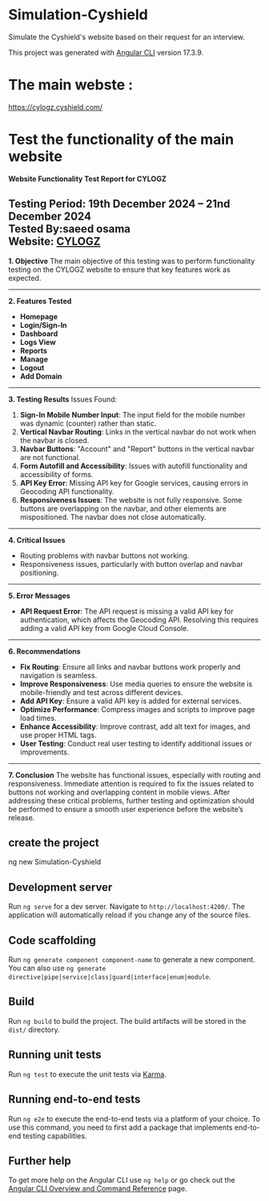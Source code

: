 # Simulation-Cyshield
Simulate the Cyshield's website based on their request for an interview.

This project was generated with [Angular CLI](https://github.com/angular/angular-cli) version 17.3.9.
# The main webste : 
 https://cylogz.cyshield.com/
# Test the functionality of the main website
**Website Functionality Test Report for CYLOGZ**

**Testing Period**: 19th December 2024 – 21nd December 2024  
**Tested By**:saeed osama  
**Website**: [CYLOGZ](https://cylogz.cyshield.com/)
---
**1. Objective**
The main objective of this testing was to perform functionality testing on the CYLOGZ website to ensure that key features work as expected.

---

**2. Features Tested**
- **Homepage**
- **Login/Sign-In**
- **Dashboard**
- **Logs View**
- **Reports**
- **Manage**
- **Logout**
- **Add Domain**
---
 **3. Testing Results**
 Issues Found:
1. **Sign-In Mobile Number Input**: The input field for the mobile number was dynamic (counter) rather than static.
2. **Vertical Navbar Routing**: Links in the vertical navbar do not work when the navbar is closed.
3. **Navbar Buttons**: "Account" and "Report" buttons in the vertical navbar are not functional.
4. **Form Autofill and Accessibility**: Issues with autofill functionality and accessibility of forms.
5. **API Key Error**: Missing API key for Google services, causing errors in Geocoding API functionality.
6. **Responsiveness Issues**: The website is not fully responsive. Some buttons are overlapping on the navbar, and other elements are mispositioned. The navbar does not close automatically.
---
 **4. Critical Issues**
- Routing problems with navbar buttons not working.
- Responsiveness issues, particularly with button overlap and navbar positioning.
---
 **5. Error Messages**
- **API Request Error**: The API request is missing a valid API key for authentication, which affects the Geocoding API. Resolving this requires adding a valid API key from Google Cloud Console.
---
 **6. Recommendations**
- **Fix Routing**: Ensure all links and navbar buttons work properly and navigation is seamless.
- **Improve Responsiveness**: Use media queries to ensure the website is mobile-friendly and test across different devices.
- **Add API Key**: Ensure a valid API key is added for external services.
- **Optimize Performance**: Compress images and scripts to improve page load times.
- **Enhance Accessibility**: Improve contrast, add alt text for images, and use proper HTML tags.
- **User Testing**: Conduct real user testing to identify additional issues or improvements.
---
 **7. Conclusion**
The website has functional issues, especially with routing and responsiveness. Immediate attention is required to fix the issues related to buttons not working and overlapping content in mobile views. After addressing these critical problems, further testing and optimization should be performed to ensure a smooth user experience before the website’s release.


## create the project
ng new Simulation-Cyshield
## Development server

Run `ng serve` for a dev server. Navigate to `http://localhost:4200/`. The application will automatically reload if you change any of the source files.

## Code scaffolding

Run `ng generate component component-name` to generate a new component. You can also use `ng generate directive|pipe|service|class|guard|interface|enum|module`.

## Build

Run `ng build` to build the project. The build artifacts will be stored in the `dist/` directory.

## Running unit tests

Run `ng test` to execute the unit tests via [Karma](https://karma-runner.github.io).

## Running end-to-end tests

Run `ng e2e` to execute the end-to-end tests via a platform of your choice. To use this command, you need to first add a package that implements end-to-end testing capabilities.

## Further help

To get more help on the Angular CLI use `ng help` or go check out the [Angular CLI Overview and Command Reference](https://angular.io/cli) page.
